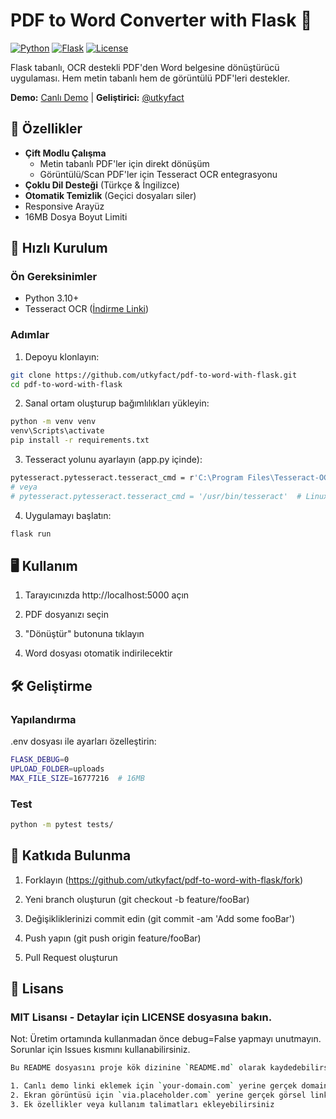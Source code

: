 # PDF to Word Converter with Flask 🔄

[![Python](https://img.shields.io/badge/Python-3.10%2B-blue)](https://www.python.org/)
[![Flask](https://img.shields.io/badge/Flask-2.0%2B-lightgrey)](https://flask.palletsprojects.com/)
[![License](https://img.shields.io/badge/License-MIT-green)](https://opensource.org/licenses/MIT)

Flask tabanlı, OCR destekli PDF'den Word belgesine dönüştürücü uygulaması. Hem metin tabanlı hem de görüntülü PDF'leri destekler.

**Demo:** [Canlı Demo](https://your-domain.com) | **Geliştirici:** [@utkyfact](https://github.com/utkyfact)

## 🌟 Özellikler

- **Çift Modlu Çalışma**
  - Metin tabanlı PDF'ler için direkt dönüşüm
  - Görüntülü/Scan PDF'ler için Tesseract OCR entegrasyonu
- **Çoklu Dil Desteği** (Türkçe & İngilizce)
- **Otomatik Temizlik** (Geçici dosyaları siler)
- Responsive Arayüz
- 16MB Dosya Boyut Limiti

## 🚀 Hızlı Kurulum

### Ön Gereksinimler
- Python 3.10+
- Tesseract OCR ([İndirme Linki](https://github.com/UB-Mannheim/tesseract/wiki))

### Adımlar
1. Depoyu klonlayın:
```bash
git clone https://github.com/utkyfact/pdf-to-word-with-flask.git
cd pdf-to-word-with-flask
```
2. Sanal ortam oluşturup bağımlılıkları yükleyin:
```bash
python -m venv venv
venv\Scripts\activate
pip install -r requirements.txt
```
3. Tesseract yolunu ayarlayın (app.py içinde):
```bash
pytesseract.pytesseract.tesseract_cmd = r'C:\Program Files\Tesseract-OCR\tesseract.exe'  # Windows
# veya
# pytesseract.pytesseract.tesseract_cmd = '/usr/bin/tesseract'  # Linux/Mac
```
4. Uygulamayı başlatın:
```bash
flask run
```
## 🖥️ Kullanım
1. Tarayıcınızda http://localhost:5000 açın

2. PDF dosyanızı seçin

3. "Dönüştür" butonuna tıklayın

4. Word dosyası otomatik indirilecektir


## 🛠️ Geliştirme
### Yapılandırma
.env dosyası ile ayarları özelleştirin:
```bash
FLASK_DEBUG=0
UPLOAD_FOLDER=uploads
MAX_FILE_SIZE=16777216  # 16MB
```
### Test
```bash
python -m pytest tests/
```
## 🤝 Katkıda Bulunma
1. Forklayın (https://github.com/utkyfact/pdf-to-word-with-flask/fork)

2. Yeni branch oluşturun (git checkout -b feature/fooBar)

3. Değişikliklerinizi commit edin (git commit -am 'Add some fooBar')

4. Push yapın (git push origin feature/fooBar)

5. Pull Request oluşturun

## 📜 Lisans
### MIT Lisansı - Detaylar için LICENSE dosyasına bakın.
Not: Üretim ortamında kullanmadan önce debug=False yapmayı unutmayın. Sorunlar için Issues kısmını kullanabilirsiniz.
```bash
Bu README dosyasını proje kök dizinine `README.md` olarak kaydedebilirsiniz. Gerektiğinde aşağıdaki gibi özelleştirebilirsiniz:

1. Canlı demo linki eklemek için `your-domain.com` yerine gerçek domain
2. Ekran görüntüsü için `via.placeholder.com` yerine gerçek görsel linki
3. Ek özellikler veya kullanım talimatları ekleyebilirsiniz
```